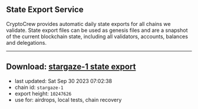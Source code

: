 ## State Export Service
CryptoCrew provides automatic daily state exports for all chains we validate. State export files can be used as genesis files and are a snapshot of the current blockchain state, including all validators, accounts, balances and delegations.

---
**Download: [stargaze-1 state export](https://dl.ccvalidators.com/SERVICE/stargaze/stargaze-1_export_10247626.json)**
---

- last updated: Sat Sep 30 2023 07:02:38
- chain id: `stargaze-1`
- export height: `10247626`
- use for: airdrops, local tests, chain recovery
